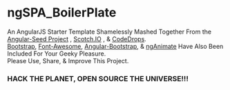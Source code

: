 # ngSPA_BoilerPlate

 An AngularJS Starter Template Shamelessly Mashed Together From the <a href="https://github.com/angular/angular-seed">Angular-Seed Project</a> ,
            <a href="https://scotch.io/">Scotch.IO</a> , & <a href="http://tympanus.net/codrops/2015/02/16/create-animated-text-fills/">
            CodeDrops</a>.<br />
            <a href="http://getbootstrap.com/">Bootstrap</a>, <a href="http://fortawesome.github.io/Font-Awesome/cheatsheet/">
            Font-Awesome</a>, <a href="http://angular-ui.github.io/bootstrap/">Angular-Bootstrap</a>,
            & <a href="https://docs.angularjs.org/api/ngAnimate">ngAnimate</a> Have Also Been Included For Your Geeky Pleasure.
            <br />Please Use, Share, & Improve This Project.<br />
            <h3>HACK THE PLANET, OPEN SOURCE THE UNIVERSE!!!</h3>

